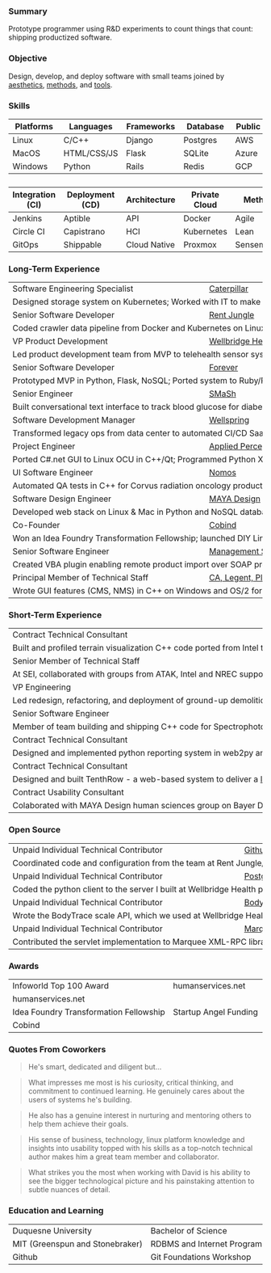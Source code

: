 ### Summary

Prototype programmer using R&D experiments to count things that count: shipping productized software. 

### Objective

Design, develop, and deploy software with small teams joined by&nbsp; <a href="https://www.quantamagazine.org/computer-scientist-donald-knuth-cant-stop-telling-stories-20200416/">aesthetics</a>, <a href="https://www.projectsmart.co.uk/lifecycle-and-methodology/7-properties-of-highly-successful-projects-from-crystal-clear.php">methods</a>, and <a href="https://plg.uwaterloo.ca/~migod/846/papers/pomo-oopsla02.pdf">tools</a>.

### Skills
<p>
<table class="skills">
<thead>
<tr>
  <th>Platforms</th>
  <th>Languages</th>
  <th>Frameworks</th>
  <th>Database</th>
  <th>Public Cloud</th>
</tr>
</thead>
<tbody>
<tr>
  <td>Linux</td>
  <td>C/C++</td>
  <td>Django</td>
  <td>Postgres</td>
  <td>AWS</td>
</tr>

<tr>
  <td>MacOS</td>
  <td>HTML/CSS/JS</td>
  <td>Flask</td>
  <td>SQLite</td>
  <td>Azure</td>
</tr>

<tr>
  <td>Windows</td>
  <td>Python</td>
  <td>Rails</td>
  <td>Redis</td>
  <td>GCP</td>
</tr>
</tbody>
<tr><td>&nbsp;</td></tr>
<thead>
<tr>
  <th>Integration (CI)</th>
  <th>Deployment (CD)</th>
  <th>Architecture</th>
  <th>Private Cloud</th>
  <th>Methods</th>
</tr>
</thead>
<tbody>
<tr>
  <td>Jenkins</td>
  <td>Aptible</td>
  <td>API</td>
  <td>Docker</td>
  <td>Agile</td>
</tr>

<tr>
  <td>Circle CI</td>
  <td>Capistrano</td>
  <td>HCI</td>
  <td>Kubernetes</td>
  <td>Lean</td>
</tr>

<tr>
  <td>GitOps</td>
  <td>Shippable</td>
  <td>Cloud Native</td>
  <td>Proxmox</td>
  <td>Sensemaking</td>
</tr>
</tbody>
</table>
</p>

<h3>Long-Term Experience</h3>
<p>
<table class="experience">
<tbody>
<tr><td nowrap="nowrap">Software Engineering Specialist</td><td nowrap="nowrap"><a href="https://www.cat.com/en_US.html">Caterpillar</a></td><td nowrap="nowrap">2018-2020</td></tr>
<tr><td nowrap="nowrap" colspan="3">Designed storage system on Kubernetes; Worked with IT to make provisioning private cloud infrastructure feasible</td></tr>
<tr><td nowrap="nowrap">Senior Software Developer</td><td nowrap="nowrap"><a href="https://www.realpage.com/">Rent Jungle</a></td><td nowrap="nowrap">2016-2018</td></tr>
<tr><td nowrap="nowrap" colspan="3">Coded crawler data pipeline from Docker and Kubernetes on Linux & Mac to AWS in Python with Postgres &amp; MySQL</td></tr>
<tr><td nowrap="nowrap">VP Product Development</td><td nowrap="nowrap"><a href="http://www.wellbridgehealth.com/">Wellbridge Health</a></td><td nowrap="nowrap">2015-2016</td></tr>
<tr><td nowrap="nowrap" colspan="3">Led product development team from MVP to telehealth sensor system in Python, Flask, Django, Postgres, and Aptible</td></tr>
<tr><td nowrap="nowrap">Senior Software Developer</td><td nowrap="nowrap"><a href="https://www.forever.com/">Forever</a></td><td nowrap="nowrap">2013-2014</td></tr>
<tr><td nowrap="nowrap" colspan="3">Prototyped MVP in Python, Flask, NoSQL; Ported system to Ruby/Rails/Postgres for production deployment on Heroku</td></tr>
<tr><td nowrap="nowrap">Senior Engineer</td><td nowrap="nowrap"><a href="https://www.mindmatrix.net/">SMaSh</a></td><td nowrap="nowrap">2011-2012</td> 
<tr><td nowrap="nowrap" colspan="3">Built conversational text interface to track blood glucose for diabetes patients in Python, Flask, Postgres, and Heroku</td></tr>
<tr><td nowrap="nowrap">Software Development Manager</td><td nowrap="nowrap"><a href="https://www.wellspring.com/">Wellspring</a></td><td nowrap="nowrap">2010-2011</td> 
<tr><td nowrap="nowrap" colspan="3">Transformed legacy ops from data center to automated CI/CD SaaS deployment cutting daily support to near zero</td></tr>
<tr><td nowrap="nowrap">Project Engineer</td><td nowrap="nowrap"><a href="https://www.qinetiq.com/en/what-we-do/services-and-products/talon-medium-sized-tactical-robot">Applied Perception</a></td><td nowrap="nowrap">2008-2009</td></tr>
<tr><td nowrap="nowrap" colspan="3">Ported C#.net GUI to Linux OCU in C++/Qt; Programmed Python XML sonar parser/viz between C++ GUI &amp; HULS</td></tr></tr><tr><td nowrap="nowrap">UI Software Engineer</td><td nowrap="nowrap"><a href="http://www.nomos.com/pdf/BN_MB_Corvus_MSF0003_R1_06142016.pdf">Nomos</a></td><td nowrap="nowrap">2006-2007</td</tr>
<tr><td nowrap="nowrap" colspan="3">Automated QA tests in C++ for Corvus radiation oncology product; Prototyped adaptive 4D radiotherapy in C++/Qt</td></tr>
<tr><td nowrap="nowrap">Software Design Engineer</td><td nowrap="nowrap"><a href="https://remakelearning.org/organization/maya-design/">MAYA Design</a></td><td nowrap="nowrap">2004-2006</td></tr>
<tr><td nowrap="nowrap" colspan="3">Developed web stack on Linux & Mac in Python and NoSQL database; built predecessor to Hue in C#.net for Philips<td nowrap="nowrap"><td nowrap="nowrap"><td nowrap="nowrap"><td nowrap="nowrap">
<tr><td nowrap="nowrap">Co-Founder</td><td nowrap="nowrap"><a href="https://no.wikipedia.org/wiki/Cobind_Desktop">Cobind</a></td><td nowrap="nowrap">2003-2004</td></tr>
<tr><td nowrap="nowrap" colspan="3">Won an Idea Foundry Transformation Fellowship; launched DIY Linux Tools startup; built custom Linux distros online</td></tr>
<tr><td nowrap="nowrap">Senior Software Engineer</td><td nowrap="nowrap"><a href="https://www.msa.com/">Management Science Associates</a></td><td nowrap="nowrap">2000-2003</td></tr>
<tr><td nowrap="nowrap" colspan="3">Created VBA plugin enabling remote product import over SOAP protocol from Microsoft Excel to product database</td></tr>
<tr><td nowrap="nowrap">Principal Member of Technical Staff</td><td nowrap="nowrap"><a href="https://en.wikipedia.org/wiki/CA_Technologies">CA, Legent, Platinum</a></td><td nowrap="nowrap">1995-2000</td></tr>
<tr><td nowrap="nowrap" colspan="3">Wrote GUI features (CMS, NMS) in C++ on Windows and OS/2 for Automation Point, Raveler, and Unicenter products</td></tr>
</tbody>
</table>
</p>

<h3 id="short-term-experience">Short-Term Experience</h3>
<p>
<table class="experience">
<tr><td nowrap="nowrap">Contract Technical Consultant</td><td nowrap="nowrap"><a href="https://www.cat.com/en_US.html">Caterpillar</a></td><td nowrap="nowrap">2021</td></tr>
<tr><td nowrap="nowrap" colspan="3">Built and profiled terrain visualization C++ code ported from Intel to Xilinx&nbsp;<a href="https://www.xilinx.com/products/boards-and-kits/cu104.html">ZCU-104</a></td></tr>

<tr><td nowrap="nowrap">Senior Member of Technical Staff</td><td nowrap="nowrap"><a href="https://www.sei.cmu.edu/about/divisions/artificial-intelligence-division/">Carnegie Mellon</a></td><td nowrap="nowrap">2020</td></tr> 
<tr><td nowrap="nowrap" colspan="3">At SEI, collaborated with groups from ATAK, Intel and NREC supporting projects like AI, HCI, and HPC in C++ and Python</td></tr>  

<tr><td nowrap="nowrap">VP Engineering</td><td nowrap="nowrap"><a href="https://hireanesquire.com/">Hire an Esquire</a></td><td nowrap="nowrap">2014</td></tr> 
<tr><td nowrap="nowrap" colspan="3">Led redesign, refactoring, and deployment of ground-up demolition of legacy Python, Django, Postgres web stack</td></tr>

<tr><td nowrap="nowrap">Senior Software Engineer</td><td nowrap="nowrap"><a href="https://www.ppg.com/en-US">PPG</a></td><td nowrap="nowrap">2007</td></tr> 
<tr><td nowrap="nowrap" colspan="3">Member of team building and shipping C++ code for Spectrophotometer used in 40,000 body shops</td></tr>

<tr><td nowrap="nowrap">Contract Technical Consultant</td><td nowrap="nowrap"><a href="http://movemarker.com/pdf/Zenit_whitepaper.pdf">Zenit Solutions</a></td><td nowrap="nowrap">2008</td></tr> 
<tr><td nowrap="nowrap" colspan="3">Designed and implemented python reporting system in web2py and postgresql to track movers via PostGIS and web2py</td></tr>

<tr><td nowrap="nowrap">Contract Technical Consultant</td><td nowrap="nowrap"><a href="https://www.youtube.com/user/TenthRowConcerts">TenthRow</a></td><td nowrap="nowrap">2009</td></tr> 
<tr><td nowrap="nowrap" colspan="3">Designed and built TenthRow - a web-based system to deliver a <a href="https://www.youtube.com/user/TenthRowConcerts?app=desktop">live music experience</a> via streaming to fans worldwide</td></tr>

<tr><td nowrap="nowrap">Contract Usability Consultant</td><td nowrap="nowrap"><a href="https://remakelearning.org/organization/maya-design/">MAYA Design</a></td><td nowrap="nowrap">2008</td></tr>
<tr><td nowrap="nowrap" colspan="3">Colaborated with MAYA Design human sciences group on Bayer Diabetes Blood Glucose Monitor<td nowrap="nowrap">

</table>
</p>

<h3>Open Source</h3>
<p>
<table class="experience">
<tr><td nowrap="nowrap">Unpaid Individual Technical Contributor</td><td nowrap="nowrap"><a href="https://github.com/davidthewatson/github_issues_report">Github Issues Report</a></td><td nowrap="nowrap">2017</td></tr> 
<tr><td nowrap="nowrap" colspan="3">Coordinated code and configuration from the team at Rent Jungle/td></tr>
<tr><td nowrap="nowrap">Unpaid Individual Technical Contributor</td><td nowrap="nowrap"><a href="https://github.com/PostgREST/postgrest/pull/435">PostgREST</a></td><td nowrap="nowrap">2015</td></tr> 
<tr><td nowrap="nowrap" colspan="3">Coded the python client to the server I built at Wellbridge Health prototyping the API</td></tr>
<tr><td nowrap="nowrap">Unpaid Individual Technical Contributor</td><td nowrap="nowrap"><a href="https://github.com/davidthewatson/bodytrace_python">BodyTrace API</a></td><td nowrap="nowrap">2015</td></tr> 
<tr><td nowrap="nowrap" colspan="3">Wrote the BodyTrace scale API, which we used at Wellbridge Health for remote healthcare management</td></tr>
<tr><td nowrap="nowrap">Unpaid Individual Technical Contributor</td><td nowrap="nowrap"><a href="https://xmlrpc.sourceforge.net/documentation.pdf">Marquee</a></td><td nowrap="nowrap">2003</td></tr> 
<tr><td nowrap="nowrap" colspan="3">Contributed the servlet implementation to Marquee XML-RPC library</td></tr>
</table>
</p>

<h3>Awards</h3>

<p>
<table class="experience">
<tr><td nowrap="nowrap">Infoworld Top 100 Award</b></td><td nowrap="nowrap">humanservices.net</td><td>2006</b></td></tr>
<tr><td nowrap="nowrap" colspan="3">humanservices.net</td></tr>
<tr><td nowrap="nowrap">Idea Foundry Transformation Fellowship</b></td><td nowrap="nowrap">Startup Angel Funding</td><td>2003</b></td></tr>
<tr><td nowrap="nowrap" colspan="3">Cobind</td></tr>
</table>
</p>

<h3>Quotes From Coworkers <a href="https://www.linkedin.com/in/davidthewatson/details/recommendations/"><i class="far fa-comment-dots"></i></a></h3>

<blockquote>He's smart, dedicated and diligent but...</blockquote>

<blockquote>What impresses me most is his curiosity, critical thinking, and commitment to continued learning. He genuinely cares about the users of 
systems he's building.</blockquote>

<blockquote>He also has a genuine interest in nurturing and
mentoring others to help them achieve their goals.</blockquote>

<blockquote>His sense of business, technology, linux platform knowledge and
insights into usability topped with his skills as a top-notch technical
author makes him a great team member and collaborator.</blockquote>

<blockquote>What strikes you the most when working with David is his
ability to see the bigger technological picture and his painstaking
attention to subtle nuances of detail.</blockquote>

<h3>Education and Learning</h3>

<p>
<table class="education">
<tr><td nowrap="nowrap">Duquesne University</b></td><td>Bachelor of Science</td><td>1991</b></td></tr>
<tr><td nowrap="nowrap">MIT (Greenspun and Stonebraker)</b></td><td nowrap="nowrap">RDBMS and Internet Programming</td><td>2012</b></td></tr>
<tr><td nowrap="nowrap">Github</b></td><td nowrap="nowrap">Git Foundations Workshop</td><td>2012</b></td></tr>
</table>
</p>
